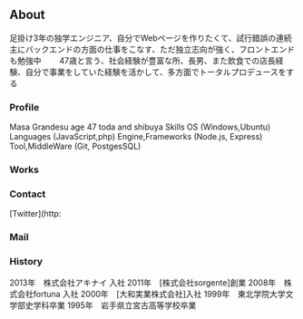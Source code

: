 ## About
足掛け3年の独学エンジニア、自分でWebページを作りたくて、試行錯誤の連続　　　 主にバックエンドの方面の仕事をこなす、ただ独立志向が強く、フロントエンドも勉強中　　 47歳と言う、社会経験が豊富な所、長男、また飲食での店長経験、自分で事業をしていた経験を活かして、多方面でトータルプロデュースをする

### Profile
Masa Grandesu age 47
toda and shibuya
Skills
OS (Windows,Ubuntu)
Languages (JavaScript,php)
Engine,Frameworks (Node.js, Express)
Tool,MiddleWare (Git, PostgesSQL)
### Works
### Contact
[Twitter](http:
### Mail
### History
2013年　株式会社アキナイ 入社
2011年　[株式会社sorgente]創業
2008年　株式会社fortuna 入社
2000年　[大和実業株式会社]入社
1999年　東北学院大学文学部史学科卒業
1995年　岩手県立宮古高等学校卒業
